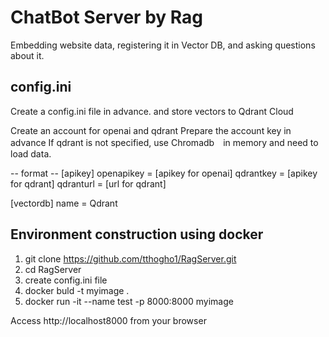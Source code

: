 # ChatBot Server by Rag
Embedding website data, registering it in Vector DB, and asking questions about it.

## config.ini
Create a config.ini file in advance. and store vectors to Qdrant Cloud

Create an account for openai and qdrant Prepare the account key in advance
If qdrant is not specified, use Chromadb　in memory and need to load data.

-- format --
[apikey]
openapikey = [apikey for openai]
qdrantkey = [apikey for qdrant]
qdranturl = [url for qdrant]

[vectordb]
name = Qdrant

## Environment construction using docker

1. git clone https://github.com/tthogho1/RagServer.git
2. cd RagServer
3. create config.ini file  
4. docker buld -t myimage .
5. docker run -it --name test -p 8000:8000 myimage

Access http://localhost8000 from your browser
